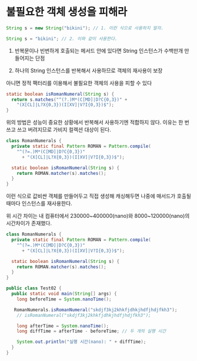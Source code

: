 # 불필요한 객체 생성을 피해라

```java
String s = new String("bikini"); // 1. 이런 식으로 사용하지 말자.

String s = "bikini"; // 2. 이와 같이 사용한다.
```

1. 반복문이나 빈번하게 호출되는 메서드 안에 있다면 String 인스턴스가 수백만개 만들어지는 단점

2. 하나의 String 인스턴스를 반복해서 사용하므로 객체의 재사용이 보장

아니면 정적 팩터리를 이용해서 불필요한 객체의 사용을 피할 수 있다

```java
static boolean isRomanNumeral(String s) {
  return s.matches("^(?.)M*(C[MD]|D?C{0,3})" + 
    "(X[CL]|L?X{0,3})(I[XV]|V?I{0,3})$");
}
```
위의 방법은 성능이 중요한 상황에서 반복해서 사용하기엔 적합하지 않다. 이유는 한 번 쓰고 쓰고 버려지므로 가비지 컬렉션 대상이 된다.


```java
class RomanNumerals {
  private static final Pattern ROMAN = Pattern.compile(
    "^(?=.)M*(C[MD]|D?C{0,3})"
      + "(X[CL]|L?X{0,3})(I[XV]|V?I{0,3})$");

  static boolean isRomanNumeral(String s) {
    return ROMAN.matcher(s).matches();
  }
}
```

이런 식으로 값비싼 객체를 만들어두고 직접 생성해 캐싱해두면 나중에 매서드가 호출될 때마다 인스턴스를 재사용한다.

위 시간 차이는 내 컴퓨터에서 230000~400000(nano)와 8000~120000(nano)의 시간차이가 존재했다.

```java
class RomanNumerals {
  private static final Pattern ROMAN = Pattern.compile(
    "^(?=.)M*(C[MD]|D?C{0,3})"
      + "(X[CL]|L?X{0,3})(I[XV]|V?I{0,3})$");

  static boolean isRomanNumeral(String s) {
    return ROMAN.matcher(s).matches();
  }
}

public class Test02 {
  public static void main(String[] args) {
    long beforeTime = System.nanoTime();

   RomanNumerals.isRomanNumeral("skdjf3kj2khkfjdhkjhdfjhdjfkh3");
    // isRomanNumeral("skdjf3kj2khkfjdhkjhdfjhdjfkh3");

    long afterTime = System.nanoTime();
    long diffTime = afterTime - beforeTime; // 두 개의 실행 시간

    System.out.println("실행 시간(nano): " + diffTime);
  }
}
```